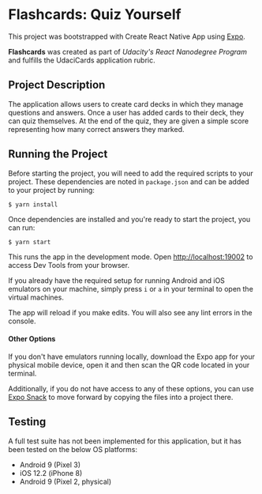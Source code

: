 # Flashcards: Quiz Yourself

This project was bootstrapped with Create React Native App using [Expo](https://expo.io/).

**Flashcards** was created as part of *Udacity's React Nanodegree Program* and fulfills the UdaciCards application rubric.

## Project Description

The application allows users to create card decks in which they manage questions and answers. Once a user has added cards to their deck, they can quiz themselves. At the end of the quiz, they are given a simple score representing how many correct answers they marked.


## Running the Project

Before starting the project, you will need to add the required scripts to your project. These dependencies are noted in `package.json` and can be added to your project by running:

```
$ yarn install
```

Once dependencies are installed and you're ready to start the project, you can run:

```
$ yarn start
```

This runs the app in the development mode. Open [http://localhost:19002](http://localhost:19002) to access Dev Tools from your browser.

If you already have the required setup for running Android and iOS emulators on your machine, simply press `i` or `a` in your terminal to open the virtual machines.

The app will reload if you make edits. You will also see any lint errors in the console.

#### Other Options
If you don't have emulators running locally, download the Expo app for your physical mobile device, open it and then scan the QR code located in your terminal.

Additionally, if you do not have access to any of these options, you can use [Expo Snack](https://snack.expo.io) to move forward by copying the files into a project there.


## Testing

A full test suite has not been implemented for this application, but it has been tested on the below OS platforms:

  - Android 9 (Pixel 3)
  - iOS 12.2 (iPhone 8)
  - Android 9 (Pixel 2, physical)

